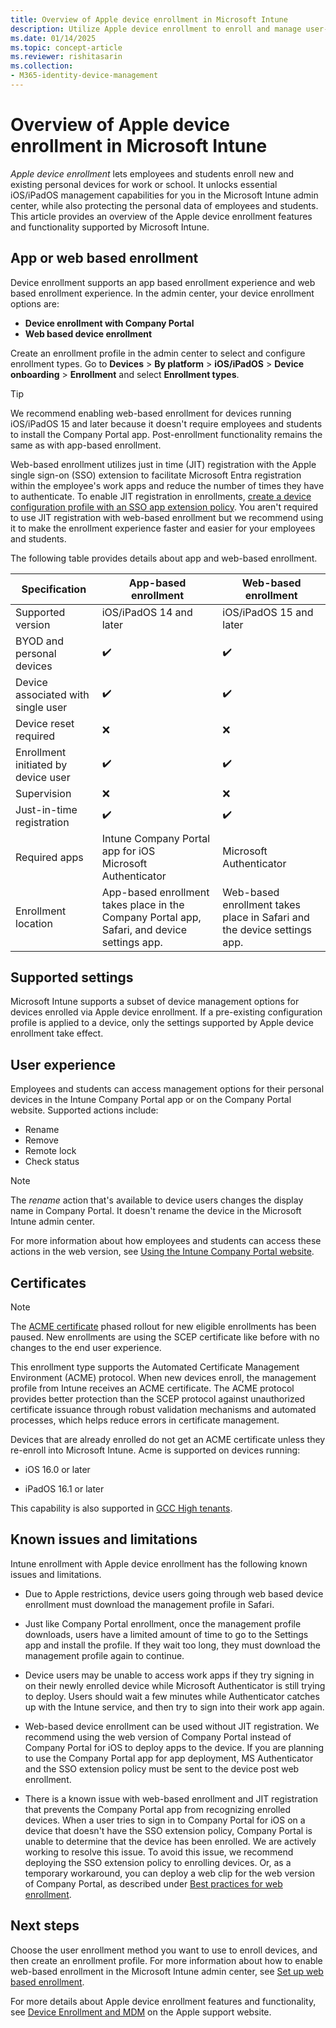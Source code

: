 ```yaml
---
title: Overview of Apple device enrollment in Microsoft Intune
description: Utilize Apple device enrollment to enroll and manage user-owned iOS/iPadOS devices in Microsoft Intune.
ms.date: 01/14/2025
ms.topic: concept-article
ms.reviewer: rishitasarin
ms.collection:
- M365-identity-device-management
---
```


# Overview of Apple device enrollment in Microsoft Intune
*Apple device enrollment* lets employees and students enroll new and existing personal devices for work or school. It unlocks essential iOS/iPadOS management capabilities for you in the Microsoft Intune admin center, while also protecting the personal data of employees and students. This article provides an overview of the Apple device enrollment features and functionality supported by Microsoft Intune.

## App or web based enrollment
Device enrollment supports an app based enrollment experience and web based enrollment experience. In the admin center, your device enrollment options are:

* **Device enrollment with Company Portal**
* **Web based device enrollment**

Create an enrollment profile in the admin center to select and configure enrollment types. Go to **Devices** > **By platform** > **iOS/iPadOS** > **Device onboarding** > **Enrollment** and select **Enrollment types**.

> [!TIP]
> We recommend enabling web-based enrollment for devices running iOS/iPadOS 15 and later because it doesn't require employees and students to install the Company Portal app. Post-enrollment functionality remains the same as with app-based enrollment.

Web-based enrollment utilizes just in time (JIT) registration with the Apple single sign-on (SSO) extension to facilitate Microsoft Entra registration within the employee's work apps and reduce the number of times they have to authenticate. To enable JIT registration in enrollments, [create a device configuration profile with an SSO app extension policy](web-based-device-enrollment-ios.md#step-1-set-up-just-in-time-registration). You aren't required to use JIT registration with web-based enrollment but we recommend using it to make the enrollment experience faster and easier for your employees and students.

The following table provides details about app and web-based enrollment.

| Specification | App-based enrollment | Web-based enrollment|
| --- | --- | --- |
| Supported version | iOS/iPadOS 14 and later |iOS/iPadOS 15 and later |
| BYOD and personal devices | ✔️ |✔️ |
| Device associated with single user | ✔️ |✔️|
| Device reset required| ❌|❌|
| Enrollment initiated by device user | ✔️ |✔️|
| Supervision |❌|❌|
| Just-in-time registration | ✔️ |✔️ |
| Required apps | Intune Company Portal app for iOS <br> Microsoft Authenticator | Microsoft Authenticator |
| Enrollment location | App-based enrollment takes place in the Company Portal app, Safari, and device settings app. |Web-based enrollment takes place in Safari and the device settings app.|

 ## Supported settings
Microsoft Intune supports a subset of device management options for devices enrolled via Apple device enrollment. If a pre-existing configuration profile is applied to a device, only the settings supported by Apple device enrollment take effect.

<!-- P2 For supported settings in Intune device configurations profiles, see:

   * [iOS and iPadOS device restrictions](../configuration/device-restrictions-ios.md)
   * [iOS and iPadOS device features](../configuration/ios-device-features-settings.md)
   * List others.... -->

## User experience
Employees and students can access management options for their personal devices in the Intune Company Portal app or on the Company Portal website. Supported actions include:

- Rename
- Remove
- Remote lock
- Check status

>[!NOTE]
> The *rename* action that's available to device users changes the display name in Company Portal. It doesn't rename the device in the Microsoft Intune admin center.

For more information about how employees and students can access these actions in the web version, see [Using the Intune Company Portal website](../user-help/using-the-intune-company-portal-website.md).

## Certificates

>[!NOTE]
> The [ACME certificate](../fundamentals/whats-new-archive.md#acme-protocol-support-for-iosipados-and-macos-enrollment) phased rollout for new eligible enrollments has been paused. New enrollments are using the SCEP certificate like before with no changes to the end user experience.

This enrollment type supports the Automated Certificate Management Environment (ACME) protocol. When new devices enroll, the management profile from Intune receives an ACME certificate. The ACME protocol provides better protection than the SCEP protocol against unauthorized certificate issuance through robust validation mechanisms and automated processes, which helps reduce errors in certificate management.

Devices that are already enrolled do not get an ACME certificate unless they re-enroll into Microsoft Intune. Acme is supported on devices running:

- iOS 16.0 or later

- iPadOS 16.1 or later

This capability is also supported in [GCC High tenants](../fundamentals/intune-govt-service-description.md).

## Known issues and limitations

Intune enrollment with Apple device enrollment has the following known issues and limitations.

* Due to Apple restrictions, device users going through web based device enrollment must download the management profile in Safari.

* Just like Company Portal enrollment, once the management profile downloads, users have a limited amount of time to go to the Settings app and install the profile. If they wait too long, they must download the management profile again to continue.

* Device users may be unable to access work apps if they try signing in on their newly enrolled device while Microsoft Authenticator is still trying to deploy. Users should wait a few minutes while Authenticator catches up with the Intune service, and then try to sign into their work app again.

* Web-based device enrollment can be used without JIT registration. We recommend using the web version of Company Portal instead of Company Portal for iOS to deploy apps to the device. If you are planning to use the Company Portal app for app deployment, MS Authenticator and the SSO extension policy must be sent to the device post web enrollment.

* There is a known issue with web-based enrollment and JIT registration that prevents the Company Portal app from recognizing enrolled devices. When a user tries to sign in to Company Portal for iOS on a device that doesn't have the SSO extension policy, Company Portal is unable to determine that the device has been enrolled. We are actively working to resolve this issue. To avoid this issue, we recommend deploying the SSO extension policy to enrolling devices. Or, as a temporary workaround, you can deploy a web clip for the web version of Company Portal, as described under [Best practices for web enrollment](web-based-device-enrollment-ios.md#best-practices).

## Next steps

Choose the user enrollment method you want to use to enroll devices, and then create an enrollment profile. For more information about how to enable web-based enrollment in the Microsoft Intune admin center, see [Set up web based enrollment](web-based-device-enrollment-ios.md).

For more details about Apple device enrollment features and functionality, see [Device Enrollment and MDM]( https://support.apple.com/guide/deployment/device-enrollment-and-mdm-depd1c27dfe6/web) on the Apple support website.





